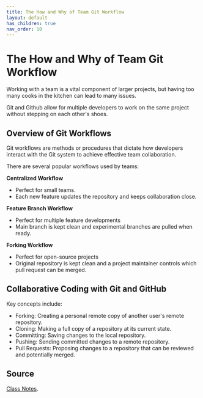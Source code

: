 ```yaml
---
title: The How and Why of Team Git Workflow
layout: default
has_children: true
nav_order: 10
---
```


# The How and Why of Team Git Workflow

Working with a team is a vital component of larger projects, but having too many cooks in the kitchen can lead to many issues.

Git and Github allow for multiple developers to work on the same project without stepping on each other's shoes.

## Overview of Git Workflows

Git workflows are methods or procedures that dictate how developers interact with the Git system to achieve effective team collaboration.

There are several popular workflows used by teams:

**Centralized Workflow**
- Perfect for small teams.
- Each new feature updates the repository and keeps collaboration close.

**Feature Branch Workflow**
- Perfect for multiple feature developments
- Main branch is kept clean and experimental branches are pulled when ready.

**Forking Workflow**
- Perfect for open-source projects
- Original repository is kept clean and a project maintainer controls which pull request can be merged.

## Collaborative Coding with Git and GitHub

Key concepts include:

- Forking: Creating a personal remote copy of another user's remote repository.
- Cloning: Making a full copy of a repository at its current state.
- Committing: Saving changes to the local repository.
- Pushing: Sending committed changes to a remote repository.
- Pull Requests: Proposing changes to a repository that can be reviewed and potentially merged.

## Source

[Class Notes](https://learn.rrc.ca/d2l/le/content/645955/viewContent/10531991/View).

